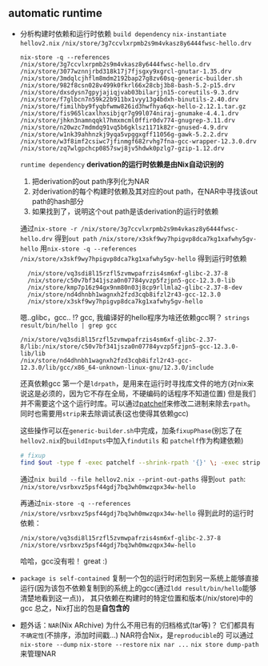# 




## automatic runtime
- 分析构建时依赖和运行时依赖
  `build dependency`
  `nix-instantiate hellov2.nix`
      ```/nix/store/3g7ccvlxrpmb2s9m4vkasz8y6444fwsc-hello.drv```
  
  `nix-store -q --references /nix/store/3g7ccvlxrpmb2s9m4vkasz8y6444fwsc-hello.drv`
      ```
        /nix/store/3077wznnjrbd318k17j7fjsgxy9xgrcl-gnutar-1.35.drv
        /nix/store/3mdqlcjhflm8mdm2192bap27g8zv60sq-generic-builder.sh
        /nix/store/982f8csn028v499k0fkrl66x28cbj3b8-bash-5.2-p15.drv
        /nix/store/dxsdysn7gpyjajiqjvab03bilarjjn15-coreutils-9.3.drv
        /nix/store/f7glbcn7n59k22b911bx1vyy13g4bdxh-binutils-2.40.drv
        /nix/store/fimilhby9fyqbfwmw826id3hwfhya6qx-hello-2.12.1.tar.gz
        /nix/store/fis965lcaxlhxsibjqr7g99l074niraj-gnumake-4.4.1.drv
        /nix/store/jhkn3namnqqkl7hmxmcml0ffir0dv774-gnugrep-3.11.drv
        /nix/store/n20wzc7mdmdq91vq5b6gklsz1171k82r-gnused-4.9.drv
        /nix/store/w1nk39ahhnzkj9yqa5vpggxgff11056g-gawk-5.2.2.drv
        /nix/store/w3f8imf2csiwc7jfinmgf682rvhg7fna-gcc-wrapper-12.3.0.drv
        /nix/store/zq7wlgpchcp0857swj8jv5hdwk0pzlg7-gzip-1.12.drv
      ```


  `runtime dependency`
  **derivation的运行时依赖是由Nix自动识别的**
  1. 把derivation的out path序列化为NAR
  2. 对derivation的每个构建时依赖及其对应的out path，在NAR中寻找该out path的hash部分
  3. 如果找到了，说明这个out path是该derivation的运行时依赖

  通过`nix-store -r /nix/store/3g7ccvlxrpmb2s9m4vkasz8y6444fwsc-hello.drv`
  得到`out path` `/nix/store/x3skf9wy7hpigvp8dca7kg1xafwhy5gv-hello`
  用`nix-store -q --references /nix/store/x3skf9wy7hpigvp8dca7kg1xafwhy5gv-hello`
  得到运行时依赖
  ```
    /nix/store/vq3sdi8l15rzfl5zvmwpafrzis4sm6xf-glibc-2.37-8
    /nix/store/c50v7bf341jsza0n07784yvzp5fzjpn5-gcc-12.3.0-lib
    /nix/store/kmp7p16z94gx9nm80n03j8cp9rllmla2-glibc-2.37-8-dev
    /nix/store/nd4dhnbh1wagnxh2fzd3cqb8ifzl2r43-gcc-12.3.0
    /nix/store/x3skf9wy7hpigvp8dca7kg1xafwhy5gv-hello
  ```
  嗯..glibc，gcc.. !? gcc, 我编译好的hello程序为啥还依赖gcc啊？
  `strings result/bin/hello | grep gcc`
  ```
  /nix/store/vq3sdi8l15rzfl5zvmwpafrzis4sm6xf-glibc-2.37-8/lib:/nix/store/c50v7bf341jsza0n07784yvzp5fzjpn5-gcc-12.3.0-lib/lib
  /nix/store/nd4dhnbh1wagnxh2fzd3cqb8ifzl2r43-gcc-12.3.0/lib/gcc/x86_64-unknown-linux-gnu/12.3.0/include
  ```
  还真依赖gcc 
  第一个是`ldrpath`，是用来在运行时寻找库文件的地方(对nix来说这是必须的，因为它不存在全局，不硬编码的话程序不知道位置)
  但是我们并不需要这个这个运行时库。可以通过[patchelf](https://github.com/NixOS/patchelf)来修改二进制来除去`rpath`。同时也需要用`strip`来去除调试表(这也使得其依赖gcc)

  这些操作可以在`generic-builder.sh`中完成，加条`fixupPhase`(别忘了在`hellov2.nix`的`buildInputs`中加入`findutils` 和 `patchelf`作为构建依赖)
  ```bash
  # fixup
  find $out -type f -exec patchelf --shrink-rpath '{}' \; -exec strip '{}' \; 2>/dev/null
  ```

  通过`nix build --file hellov2.nix --print-out-paths`
  得到`out path`: `/nix/store/vsrbxvz5psf44gdj7bq3wh0mwzqpx34w-hello`

  再通过`nix-store -q --references /nix/store/vsrbxvz5psf44gdj7bq3wh0mwzqpx34w-hello`
  得到此时的运行时依赖：
  ```
  /nix/store/vq3sdi8l15rzfl5zvmwpafrzis4sm6xf-glibc-2.37-8
  /nix/store/vsrbxvz5psf44gdj7bq3wh0mwzqpx34w-hello
  ```
  哈哈，gcc没有啦！ great :)

  
- `package is self-contained`
  复制一个包的运行时闭包到另一系统上能够直接运行(因为该包不依赖复制到的系统上的gcc(通过`ldd result/bin/hello`能够清楚地看到这一点))，
  其只依赖在构建时的特定位置和版本(/nix/store)中的gcc
  总之，Nix打出的包是**自包含的**



- 题外话：`NAR`(Nix ARchive)
为什么不用已有的归档格式(tar等)？
  它们都具有`不确定性`(不排序，添加时间戳...)
  NAR符合Nix，是`reproducible`的
  可以通过`nix-store --dump` `nix-store --restore` `nix nar ...` `nix store dump-path`来管理NAR

